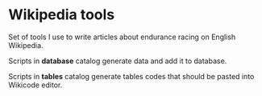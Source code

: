 # Wikipedia tools

Set of tools I use to write articles about endurance racing on English Wikipedia.

Scripts in **database** catalog generate data and add it to database.

Scripts in **tables** catalog generate tables codes that should be pasted into Wikicode editor.